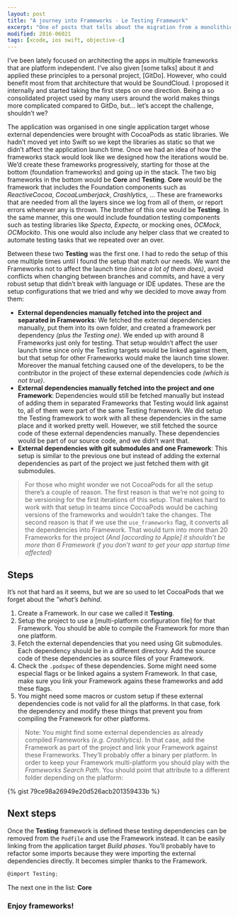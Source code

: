 ```yaml
---
layout: post
title: "A journey into Frameworks - Le Testing Framework"
excerpt: "One of posts that tells about the migration from a monolithic architecture based in single target to have multiple reusable Frameworks."
modified: 2016-06021
tags: [xcode, ios swift, objective-c]
---
```



I’ve been lately focused on architecting the apps in multiple frameworks that are platform independent. I’ve also given [some talks] about it and applied these principles to a personal project, [GitDo]. However, who could benefit most from that architecture that would be SoundCloud. I proposed it internally and started taking the first steps on one direction. Being a so consolidated project used by many users around the world makes things more complicated compared to GitDo, but… let’s accept the challenge, shouldn’t we?

The application was organised in one single application target whose external dependencies were brought with CocoaPods as static libraries. We hadn’t moved yet into Swift so we kept the libraries as static so that we didn’t affect the application launch time. Once we had an idea of how the frameworks stack would look like we designed how the iterations would be. We’d create these frameworks progressively, starting for those at the bottom (foundation frameworks) and going up in the stack. The two big frameworks in the bottom would be **Core** and **Testing**. **Core** would be the framework that includes the Foundation components such as *ReactiveCocoa*, *CocoaLumberjack*, *Crashlytics*, … These are frameworks that are needed from all the layers since we log from all of them, or report errors whenever any is thrown. The brother of this one would be **Testing**. In the same manner, this one would include foundation testing components such as testing libraries like *Specta*, *Expecta*, or mocking ones, *OCMock*, *OCMockito*. This one would also include any helper class that we created to automate testing tasks that we repeated over an over.

Between these two **Testing** was the first one. I had to redo the setup of this one multiple times until I found the setup that match our needs. We want the Frameworks not to affect the launch time *(since a lot of them does)*,  avoid conflicts when changing between branches and commits, and have a very robust setup that didn’t break with language or IDE updates. These are the setup configurations that we tried and why  we decided to move away from them:

- **External dependencies manually fetched into the project and separated in Frameworks**: We fetched the external dependencies manually, put them into its own folder, and created a framework per dependency *(plus the Testing one)*. We ended up with around 8 Frameworks just only for testing. That setup wouldn’t affect the user launch time since only the Testing targets would be linked against them, but that setup for other Frameworks would make the launch time slower. Moreover the manual fetching caused one of the developers, to be the contributor in the project of these external dependencies code *(which is not true)*.
- **External dependencies manually fetched into the project and one Framework**:  Dependencies would still be fetched manually but instead of adding them in separated Frameworks that Testing would link against to, all of them were part of the same Testing framework. We  did setup the Testing framework to work with all these dependencies in the same place and it worked pretty well. However, we still fetched the source code of these external dependencies manually. These dependencies would be part of our source  code, and we didn’t want that.
-  **External dependencies with git submodules  and one Framework**: This setup is similar to the previous one but instead of adding the external dependencies as part of the project we just fetched them with git submodules.

> For those who might wonder we not CocoaPods for all the  setup there’s a couple of reason. The first reason is that we’re not going to be versioning for the first iterations of this setup. That makes hard to work with that setup in teams since CocoaPods would be caching versions of the frameworks and wouldn’t take the changes. The second reason is that if we use the `use_frameworks` flag, it converts all the dependencies into Framework. That would turn into more than 20 Frameworks for the project *(And [according to Apple] it shouldn’t be more than 6 Framework if you don’t want to get your app startup time affected)*

## Steps
It’s not that hard as it seems, but we are so used to let CocoaPods that we forget about the *”what’s behind*.
1. Create a Framework. In our case we called it **Testing**.
2. Setup the project to use a [multi-platform configuration file] for that Framework. You should be able to compile the Framework for more than one platform.
3. Fetch the external dependencies that you need using Git submodules. Each dependency should be in a different directory. Add the source code of these dependencies as source files of your Framework.
4.  Check the `.podspec` of these dependencies. Some might need some especial flags or be linked agains a system Framework. In that case, make sure you link your Framework agains these frameworks and add these flags.
5. You might need some macros or custom setup if these external dependencies code is not valid for all the platforms. In that case, fork the dependency and modify these things that prevent you from compiling the Framework for other platforms.

> Note: You might find some external dependencies as already compiled Frameworks *(e.g. Crashlytics)*. In that case, add the Framework as part of the project and link your Framework against these Frameworks. They’ll probably offer a binary per platform. In order to keep your Framework multi-platform you should play with the *Frameworks Search Path*. You should point that attribute to a different folder depending on the platform:

{% gist 79ce98a26949e20d526acb201359433b %}

## Next steps
Once the **Testing** framework is defined these testing dependencies can be removed from the `Podfile` and use the Framework instead. It can be easily linking from the application target *Build phases*. You’ll probably have to refactor some imports because they were importing the external dependencies directly.  It becomes simpler thanks to the Framework.

```objective-c 
@import Testing;
```

The next one in the list: **Core**

### Enjoy frameworks!
